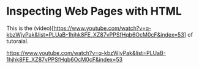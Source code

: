 # Inspecting Web Pages with HTML

This is the (video)[https://www.youtube.com/watch?v=q-kbzWjyPak&list=PLUaB-1hjhk8FE_XZ87vPPSfHqb6OcM0cF&index=53] of tutoraial.

https://www.youtube.com/watch?v=q-kbzWjyPak&list=PLUaB-1hjhk8FE_XZ87vPPSfHqb6OcM0cF&index=53
